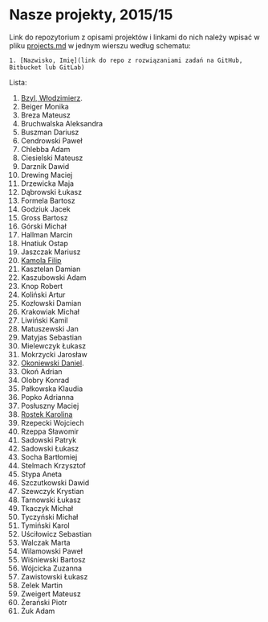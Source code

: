 # Nasze projekty, 2015/15

Link do repozytorium z opisami projektów i linkami do nich należy wpisać
w pliku [projects.md](projects.md) w jednym wierszu według schematu:

```
1. [Nazwisko, Imię](link do repo z rozwiązaniami zadań na GitHub, Bitbucket lub GitLab)
```

Lista:

1. [Bzyl, Włodzimierz](https://github.com/egzamin/projekty-asi).
1. Beiger Monika
1. Breza Mateusz
1. Bruchwalska Aleksandra
1. Buszman Dariusz
1. Cendrowski Paweł
1. Chlebba Adam
1. Ciesielski Mateusz
1. Darznik Dawid
1. Drewing Maciej
1. Drzewicka Maja
1. Dąbrowski Łukasz
1. Formela Bartosz
1. Godziuk Jacek
1. Gross Bartosz
1. Górski Michał
1. Hallman Marcin
1. Hnatiuk Ostap
1. Jaszczak Mariusz
1. [Kamola Filip](https://github.com/fkamola/ASI)
1. Kasztelan Damian
1. Kaszubowski Adam
1. Knop Robert
1. Koliński Artur
1. Kozłowski Damian
1. Krakowiak Michał
1. Liwiński Kamil
1. Matuszewski Jan
1. Matyjas Sebastian
1. Mielewczyk Łukasz
1. Mokrzycki Jarosław
1. [Okoniewski Daniel](https://github.com/okoniewskid/Rails).
1. Okoń Adrian
1. Olobry Konrad
1. Pałkowska Klaudia
1. Popko Adrianna
1. Posłuszny Maciej
1. [Rostek Karolina](https://github.com/Carolsien/ArchitekturaSerwisowInternetowych)
1. Rzepecki Wojciech
1. Rzeppa Sławomir
1. Sadowski Patryk
1. Sadowski Łukasz
1. Socha Bartłomiej
1. Stelmach Krzysztof
1. Stypa Aneta
1. Szczutkowski Dawid
1. Szewczyk Krystian
1. Tarnowski Łukasz
1. Tkaczyk Michał
1. Tyczyński Michał
1. Tymiński Karol
1. Uściłowicz Sebastian
1. Walczak Marta
1. Wilamowski Paweł
1. Wiśniewski Bartosz
1. Wójcicka Zuzanna
1. Zawistowski Łukasz
1. Zelek Martin
1. Zweigert Mateusz
1. Żerański Piotr
1. Żuk Adam
